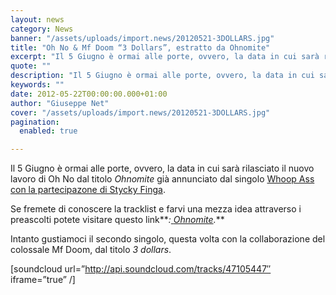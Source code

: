 ```yaml
---
layout: news
category: News
banner: "/assets/uploads/import.news/20120521-3DOLLARS.jpg"
title: "Oh No & Mf Doom “3 Dollars”, estratto da Ohnomite"
excerpt: "Il 5 Giugno è ormai alle porte, ovvero, la data in cui sarà rilasciato il nuovo lavoro di Oh No dal titolo Ohnomite già annunciato dal singolo Whoop Ass con la partecipazone di Stycky Finga. Se fremete di conoscere la tracklist e farvi una mezza idea attraverso i preascolti potete visitare questo link:  Ohnomite. Intanto [&hellip"
quote: ""
description: "Il 5 Giugno è ormai alle porte, ovvero, la data in cui sarà rilasciato il nuovo lavoro di Oh No dal titolo Ohnomite già annunciato dal singolo Whoop Ass con la partecipazone di Stycky Finga. Se fremete di conoscere la tracklist e farvi una mezza idea attraverso i preascolti potete visitare questo link:  Ohnomite. Intanto [&hellip"
keywords: ""
date: 2012-05-22T00:00:00.000+01:00
author: "Giuseppe Net"
cover: "/assets/uploads/import.news/20120521-3DOLLARS.jpg"
pagination:
  enabled: true

---
```


Il 5 Giugno è ormai alle porte, ovvero, la data in cui sarà rilasciato il nuovo lavoro di Oh No dal titolo _Ohnomite_ già annunciato dal singolo [Whoop Ass con la partecipazone di Stycky Finga](https://hotmc.com/oh-no-feat-sticky-fingaz-whoop-ass-e-nuovo-album/).

Se fremete di conoscere la tracklist e farvi una mezza idea attraverso i preascolti potete visitare questo link**_:[ ](http://stonesthrow.com/store/album/ohno/ohnomite)_ _[Ohnomite](http://stonesthrow.com/store/album/ohno/ohnomite)._**

Intanto gustiamoci il secondo singolo, questa volta con la collaborazione del colossale Mf Doom, dal titolo _3 dollars_.

\[soundcloud url=”http://api.soundcloud.com/tracks/47105447″ iframe=”true” /\]